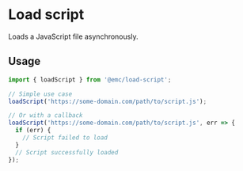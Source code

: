 # Load script

Loads a JavaScript file asynchronously.

## Usage

```ts
import { loadScript } from '@emc/load-script';

// Simple use case
loadScript('https://some-domain.com/path/to/script.js');

// Or with a callback
loadScript('https://some-domain.com/path/to/script.js', err => {
  if (err) {
    // Script failed to load
  }
  // Script successfully loaded
});
```
